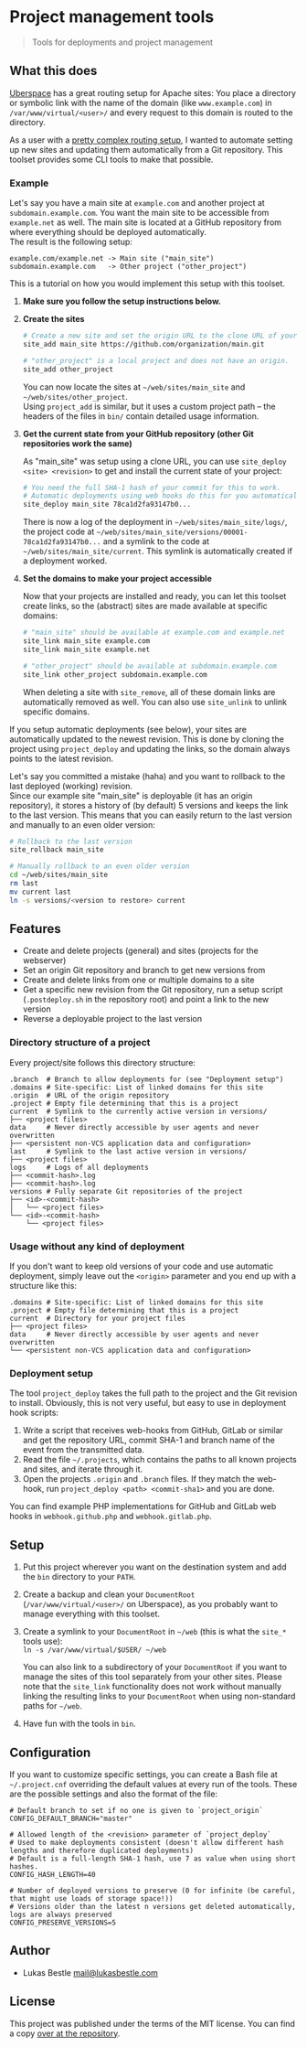 # Project management tools

> Tools for deployments and project management

## What this does

[Uberspace](https://uberspace.de) has a great routing setup for Apache sites: You place a directory or symbolic link with the name of the domain (like `www.example.com`) in `/var/www/virtual/<user>/` and every request to this domain is routed to the directory.

As a user with a [pretty complex routing setup](https://git.lukasbestle.com/groups/sites), I wanted to automate setting up new sites and updating them automatically from a Git repository. This toolset provides some CLI tools to make that possible.

### Example

Let's say you have a main site at `example.com` and another project at `subdomain.example.com`. You want the main site to be accessible from `example.net` as well. The main site is located at a GitHub repository from where everything should be deployed automatically.  
The result is the following setup:

	example.com/example.net -> Main site ("main_site")
	subdomain.example.com   -> Other project ("other_project")

This is a tutorial on how you would implement this setup with this toolset.

1. **Make sure you follow the setup instructions below.**
2. **Create the sites**
   
   ```bash
   # Create a new site and set the origin URL to the clone URL of your GitHub repository.
   site_add main_site https://github.com/organization/main.git
   
   # "other_project" is a local project and does not have an origin.
   site_add other_project
   ```
   
   You can now locate the sites at `~/web/sites/main_site` and `~/web/sites/other_project`.  
   Using `project_add` is similar, but it uses a custom project path – the headers of the files in `bin/` contain detailed usage information.
3. **Get the current state from your GitHub repository (other Git repositories work the same)**
   
   As "main_site" was setup using a clone URL, you can use `site_deploy <site> <revision>` to get and install the current state of your project:
   
   ```bash
   # You need the full SHA-1 hash of your commit for this to work.
   # Automatic deployments using web hooks do this for you automatically.
   site_deploy main_site 78ca1d2fa93147b0...
   ```
   
   There is now a log of the deployment in `~/web/sites/main_site/logs/`, the project code at `~/web/sites/main_site/versions/00001-78ca1d2fa93147b0...` and a symlink to the code at `~/web/sites/main_site/current`. This symlink is automatically created if a deployment worked.
4. **Set the domains to make your project accessible**
   
   Now that your projects are installed and ready, you can let this toolset create links, so the (abstract) sites are made available at specific domains:
   
   ```bash
   # "main_site" should be available at example.com and example.net
   site_link main_site example.com
   site_link main_site example.net
   
   # "other_project" should be available at subdomain.example.com
   site_link other_project subdomain.example.com
   ```
   
   When deleting a site with `site_remove`, all of these domain links are automatically removed as well. You can also use `site_unlink` to unlink specific domains.

If you setup automatic deployments (see below), your sites are automatically updated to the newest revision. This is done by cloning the project using `project_deploy` and updating the links, so the domain always points to the latest revision.

Let's say you committed a mistake (haha) and you want to rollback to the last deployed (working) revision.  
Since our example site "main_site" is deployable (it has an origin repository), it stores a history of (by default) 5 versions and keeps the link to the last version. This means that you can easily return to the last version and manually to an even older version:

```bash
# Rollback to the last version
site_rollback main_site

# Manually rollback to an even older version
cd ~/web/sites/main_site
rm last
mv current last
ln -s versions/<version to restore> current
```

## Features

- Create and delete projects (general) and sites (projects for the webserver)
- Set an origin Git repository and branch to get new versions from
- Create and delete links from one or multiple domains to a site
- Get a specific new revision from the Git repository, run a setup script (`.postdeploy.sh` in the repository root) and point a link to the new version
- Reverse a deployable project to the last version

### Directory structure of a project

Every project/site follows this directory structure:

	.branch  # Branch to allow deployments for (see "Deployment setup")
	.domains # Site-specific: List of linked domains for this site
	.origin  # URL of the origin repository
	.project # Empty file determining that this is a project
	current  # Symlink to the currently active version in versions/
	├── <project files>
	data     # Never directly accessible by user agents and never overwritten
	├── <persistent non-VCS application data and configuration>
	last     # Symlink to the last active version in versions/
	├── <project files>
	logs     # Logs of all deployments
	├── <commit-hash>.log
	├── <commit-hash>.log
	versions # Fully separate Git repositories of the project
	├── <id>-<commit-hash>
	│   └── <project files>
	└── <id>-<commit-hash>
	    └── <project files>

### Usage without any kind of deployment

If you don't want to keep old versions of your code and use automatic deployment, simply leave out the `<origin>` parameter and you end up with a structure like this:

	.domains # Site-specific: List of linked domains for this site
	.project # Empty file determining that this is a project
	current  # Directory for your project files
	├── <project files>
	data     # Never directly accessible by user agents and never overwritten
	└── <persistent non-VCS application data and configuration>

### Deployment setup

The tool `project_deploy` takes the full path to the project and the Git revision to install. Obviously, this is not very useful, but easy to use in deployment hook scripts:

1. Write a script that receives web-hooks from GitHub, GitLab or similar and get the repository URL, commit SHA-1 and branch name of the event from the transmitted data.
2. Read the file `~/.projects`, which contains the paths to all known projects and sites, and iterate through it.
3. Open the projects `.origin` and `.branch` files. If they match the web-hook, run `project_deploy <path> <commit-sha1>` and you are done.

You can find example PHP implementations for GitHub and GitLab web hooks in `webhook.github.php` and `webhook.gitlab.php`.

## Setup

1. Put this project wherever you want on the destination system and add the `bin` directory to your `PATH`.
2. Create a backup and clean your `DocumentRoot` (`/var/www/virtual/<user>/` on Uberspace), as you probably want to manage everything with this toolset.
3. Create a symlink to your `DocumentRoot` in `~/web` (this is what the `site_*` tools use):  
   `ln -s /var/www/virtual/$USER/ ~/web`
   
   You can also link to a subdirectory of your `DocumentRoot` if you want to manage the sites of this tool separately from your other sites. Please note that the `site_link` functionality does not work without manually linking the resulting links to your `DocumentRoot` when using non-standard paths for `~/web`.
4. Have fun with the tools in `bin`.

## Configuration

If you want to customize specific settings, you can create a Bash file at `~/.project.cnf` overriding the default values at every run of the tools. These are the possible settings and also the format of the file:

	# Default branch to set if no one is given to `project_origin`
	CONFIG_DEFAULT_BRANCH="master"
	
	# Allowed length of the <revision> parameter of `project_deploy`
	# Used to make deployments consistent (doesn't allow different hash lengths and therefore duplicated deployments)
	# Default is a full-length SHA-1 hash, use 7 as value when using short hashes.
	CONFIG_HASH_LENGTH=40
	
	# Number of deployed versions to preserve (0 for infinite (be careful, that might use loads of storage space!))
	# Versions older than the latest n versions get deleted automatically, logs are always preserved
	CONFIG_PRESERVE_VERSIONS=5

## Author

- Lukas Bestle <mail@lukasbestle.com>

## License

This project was published under the terms of the MIT license. You can find a copy [over at the repository](https://git.lukasbestle.com/tools/misc/blob/master/LICENSE.md).
